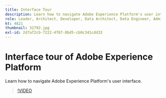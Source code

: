 ```yaml
---
title: Interface Tour
description: Learn how to navigate Adobe Experience Platform's user interface.
role: Leader, Architect, Developer, Data Architect, Data Engineer, Admin, User
kt: 4821
thumbnail: 32792.jpg
exl-id: 2d7af2cb-7222-4f87-8bd5-cb0c341cdd33
---
```

# Interface tour of Adobe Experience Platform

Learn how to navigate Adobe Experience Platform's user interface.

>[!VIDEO](https://video.tv.adobe.com/v/32792?quality=12&learn=on)

